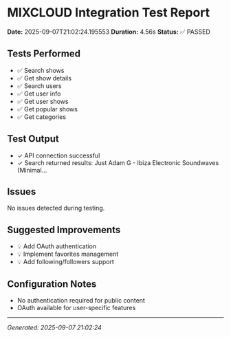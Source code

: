 # MIXCLOUD Integration Test Report

**Date:** 2025-09-07T21:02:24.195553
**Duration:** 4.56s
**Status:** ✅ PASSED

## Tests Performed

- ✅ Search shows
- ✅ Get show details
- ✅ Search users
- ✅ Get user info
- ✅ Get user shows
- ✅ Get popular shows
- ✅ Get categories

## Test Output

- ✓ API connection successful
- ✓ Search returned results: Just Adam G - Ibiza Electronic Soundwaves (Minimal...

## Issues

No issues detected during testing.

## Suggested Improvements

- 💡 Add OAuth authentication
- 💡 Implement favorites management
- 💡 Add following/followers support

## Configuration Notes

- No authentication required for public content
- OAuth available for user-specific features

---
*Generated: 2025-09-07 21:02:24*
